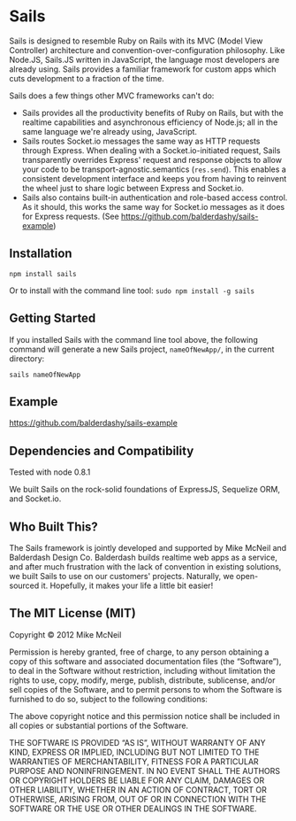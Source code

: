 Sails
====

Sails is designed to resemble Ruby on Rails with its MVC (Model View Controller) architecture and convention-over-configuration philosophy. Like Node.JS, Sails.JS written in JavaScript, the language most developers are already using. Sails provides a familiar framework for custom apps which cuts development to a fraction of the time.

Sails does a few things other MVC frameworks can't do:
- Sails provides all the productivity benefits of Ruby on Rails, but with the realtime capabilities and asynchronous efficiency of Node.js; all in the same language we're already using, JavaScript.
- Sails routes Socket.io messages the same way as HTTP requests through Express.  When dealing with a Socket.io-initiated request, Sails transparently overrides Express' request and response objects to allow your code to be transport-agnostic.semantics (`res.send`).  This enables a consistent development interface and keeps you from having to reinvent the wheel just to share logic between Express and Socket.io.
- Sails also contains built-in authentication and role-based access control.  As it should, this works the same way for Socket.io messages as it does for Express requests. (See https://github.com/balderdashy/sails-example)


Installation
--
```npm install sails```

Or to install with the command line tool:
```sudo npm install -g sails```

Getting Started
--
If you installed Sails with the command line tool above, the following command will generate a new Sails project, ```nameOfNewApp/```, in the current directory:

```sails nameOfNewApp```

Example
--
https://github.com/balderdashy/sails-example

Dependencies and Compatibility
--

Tested with node 0.8.1

We built Sails on the rock-solid foundations of ExpressJS, Sequelize ORM, and Socket.io.  


## Who Built This?
The Sails framework is jointly developed and supported by Mike McNeil and Balderdash Design Co.  Balderdash builds realtime web apps as a service, and after much frustration with the lack of convention in existing solutions, we built Sails to use on our customers' projects.  Naturally, we open-sourced it.  Hopefully, it makes your life a little bit easier!


The MIT License (MIT)
--

Copyright © 2012 Mike McNeil

Permission is hereby granted, free of charge, to any person obtaining a copy of this software and associated documentation files (the “Software”), to deal in the Software without restriction, including without limitation the rights to use, copy, modify, merge, publish, distribute, sublicense, and/or sell copies of the Software, and to permit persons to whom the Software is furnished to do so, subject to the following conditions:

The above copyright notice and this permission notice shall be included in all copies or substantial portions of the Software.

THE SOFTWARE IS PROVIDED “AS IS”, WITHOUT WARRANTY OF ANY KIND, EXPRESS OR IMPLIED, INCLUDING BUT NOT LIMITED TO THE WARRANTIES OF MERCHANTABILITY, FITNESS FOR A PARTICULAR PURPOSE AND NONINFRINGEMENT. IN NO EVENT SHALL THE AUTHORS OR COPYRIGHT HOLDERS BE LIABLE FOR ANY CLAIM, DAMAGES OR OTHER LIABILITY, WHETHER IN AN ACTION OF CONTRACT, TORT OR OTHERWISE, ARISING FROM, OUT OF OR IN CONNECTION WITH THE SOFTWARE OR THE USE OR OTHER DEALINGS IN THE SOFTWARE.